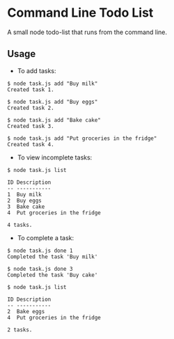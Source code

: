 # Command Line Todo List

A small node todo-list that runs from the command line.

## Usage
- To add tasks:

```
$ node task.js add "Buy milk"
Created task 1.

$ node task.js add "Buy eggs"
Created task 2.

$ node task.js add "Bake cake"
Created task 3.

$ node task.js add "Put groceries in the fridge"
Created task 4.
```

- To view incomplete tasks:

```
$ node task.js list

ID Description
-- -----------
1  Buy milk
2  Buy eggs
3  Bake cake
4  Put groceries in the fridge

4 tasks.
```

- To complete a task: 
```
$ node task.js done 1
Completed the task 'Buy milk'

$ node task.js done 3
Completed the task 'Buy cake'

$ node task.js list

ID Description
-- -----------
2  Bake eggs
4  Put groceries in the fridge

2 tasks.
```

